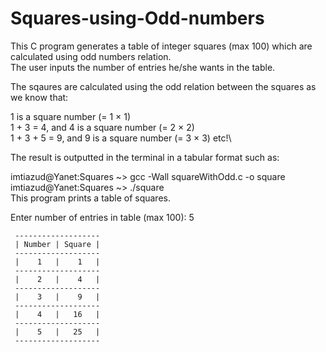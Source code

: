 # Squares-using-Odd-numbers
This C program generates a table of integer squares (max 100) which are calculated using odd numbers relation.\
The user inputs the number of entries he/she wants in the table.

The sqaures are calculated using the odd relation between the squares as we know that:

1 is a square number (= 1 × 1)\
1 + 3 = 4, and 4 is a square number (= 2 × 2)\
1 + 3 + 5 = 9, and 9 is a square number (= 3 × 3) etc!\

The result is outputted in the terminal in a tabular format such as:

imtiazud@Yanet:Squares ~> gcc -Wall squareWithOdd.c -o square\
imtiazud@Yanet:Squares ~> ./square\
This program prints a table of squares.

Enter number of entries in table (max 100):  5

     -------------------
     | Number | Square |
     -------------------
     |    1   |    1   |
     -------------------
     |    2   |    4   |
     -------------------
     |    3   |    9   |
     -------------------
     |    4   |   16   |
     -------------------
     |    5   |   25   |
     -------------------
